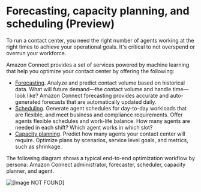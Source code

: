 # Forecasting, capacity planning, and scheduling \(Preview\)<a name="forecasting-capacity-planning-scheduling"></a>

To run a contact center, you need the right number of agents working at the right times to achieve your operational goals\. It's critical to not overspend or overrun your workforce\.

Amazon Connect provides a set of services powered by machine learning that help you optimize your contact center by offering the following:
+ [Forecasting](forecasting.md)\. Analyze and predict contact volume based on historical data\. What will future demand—the contact volume and handle time—look like? Amazon Connect forecasting provides accurate and auto\-generated forecasts that are automatically updated daily\.
+ [Scheduling](scheduling.md)\. Generate agent schedules for day\-to\-day workloads that are flexible, and meet business and compliance requirements\. Offer agents flexible schedules and work\-life balance\. How many agents are needed in each shift? Which agent works in which slot? 
+ [Capacity planning](capacity-planning.md)\. Predict how many agents your contact center will require\. Optimize plans by scenarios, service level goals, and metrics, such as shrinkage\.

The following diagram shows a typical end\-to\-end optimization workflow by persona: Amazon Connect administrator, forecaster, scheduler, capacity planner, and agent\.

![\[Image NOT FOUND\]](http://docs.aws.amazon.com/connect/latest/adminguide/images/wfm-workflow-overview.png)